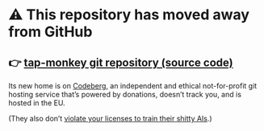 # ⚠️ This repository has moved away from GitHub

## 👉️ [tap-monkey git repository (source code)](https://codeberg.org/small-tech/tap-monkey)

Its new home is on [Codeberg](https://codeberg.org/), an independent and ethical not-for-profit git hosting service that’s powered by donations, doesn’t track you, and is hosted in the EU. 

(They also don’t [violate your licenses to train their shitty AIs](https://mastodon.ar.al/@aral/106500204227978913).)
